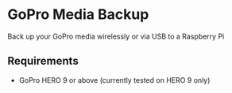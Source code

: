 # GoPro Media Backup

Back up your GoPro media wirelessly or via USB to a Raspberry Pi

## Requirements

- GoPro HERO 9 or above (currently tested on HERO 9 only)
